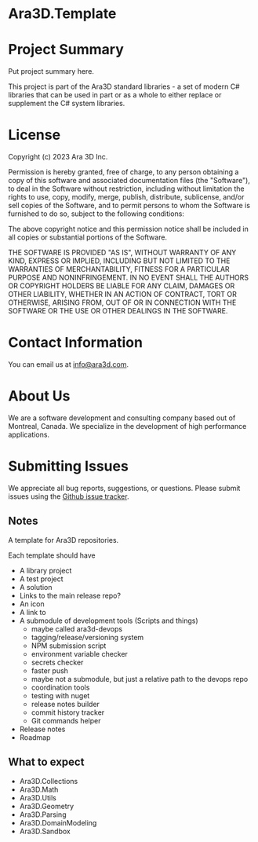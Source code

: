 # Ara3D.Template

# Project Summary

<TODO> Put project summary here. 

This project is part of the Ara3D standard libraries - a set of modern C# libraries 
that can be used in part or as a whole to either replace or supplement the C# system 
libraries.   

# License

Copyright (c) 2023 Ara 3D Inc.

Permission is hereby granted, free of charge, to any person obtaining a copy
of this software and associated documentation files (the "Software"), to deal
in the Software without restriction, including without limitation the rights
to use, copy, modify, merge, publish, distribute, sublicense, and/or sell
copies of the Software, and to permit persons to whom the Software is
furnished to do so, subject to the following conditions:

The above copyright notice and this permission notice shall be included in all
copies or substantial portions of the Software.

THE SOFTWARE IS PROVIDED "AS IS", WITHOUT WARRANTY OF ANY KIND, EXPRESS OR
IMPLIED, INCLUDING BUT NOT LIMITED TO THE WARRANTIES OF MERCHANTABILITY,
FITNESS FOR A PARTICULAR PURPOSE AND NONINFRINGEMENT. IN NO EVENT SHALL THE
AUTHORS OR COPYRIGHT HOLDERS BE LIABLE FOR ANY CLAIM, DAMAGES OR OTHER
LIABILITY, WHETHER IN AN ACTION OF CONTRACT, TORT OR OTHERWISE, ARISING FROM,
OUT OF OR IN CONNECTION WITH THE SOFTWARE OR THE USE OR OTHER DEALINGS IN THE
SOFTWARE.

# Contact Information

You can email us at info@ara3d.com.

# About Us 

We are a software development and consulting company based out of Montreal, Canada.
We specialize in the development of high performance applications.  

# Submitting Issues  

We appreciate all bug reports, suggestions, or questions.
Please submit issues using the [Github issue tracker](issues/new). 

## Notes

A template for Ara3D repositories. 

Each template should have
  * A library project 
  * A test project
  * A solution 
  * Links to the main release repo?
  * An icon
  * A link to 
  * A submodule of development tools (Scripts and things)
    * maybe called ara3d-devops
    * tagging/release/versioning system
    * NPM submission script
    * environment variable checker
    * secrets checker 
    * faster push
    * maybe not a submodule, but just a relative path to the devops repo
    * coordination tools
    * testing with nuget
    * release notes builder
    * commit history tracker
    * Git commands helper 
  * Release notes
  * Roadmap  
    
## What to expect 

* Ara3D.Collections
* Ara3D.Math
* Ara3D.Utils
* Ara3D.Geometry 
* Ara3D.Parsing
* Ara3D.DomainModeling
* Ara3D.Sandbox
